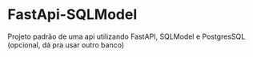 # FastApi-SQLModel
Projeto padrão de uma api utilizando FastAPI, SQLModel e PostgresSQL (opcional, dá pra usar outro banco)
